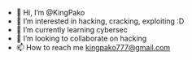 - 👋 Hi, I’m @KingPako
- 👀 I’m interested in hacking, cracking, exploiting :D
- 🌱 I’m currently learning cybersec
- 💞️ I’m looking to collaborate on hacking
- 📫 How to reach me kingpako777@gmail.com

<!---
KingPako/KingPako is a ✨ special ✨ repository because its `README.md` (this file) appears on your GitHub profile.
You can click the Preview link to take a look at your changes.
--->
